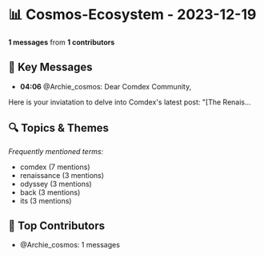 # 📊 Cosmos-Ecosystem - 2023-12-19
**1 messages** from **1 contributors**

## 💬 Key Messages
- **04:06** @Archie_cosmos: Dear Comdex Community,

Here is your inviatation to delve into Comdex's latest post: "[The Renais...

## 🔍 Topics & Themes
*Frequently mentioned terms:*
- comdex (7 mentions)
- renaissance (3 mentions)
- odyssey (3 mentions)
- back (3 mentions)
- its (3 mentions)

## 👥 Top Contributors
- @Archie_cosmos: 1 messages